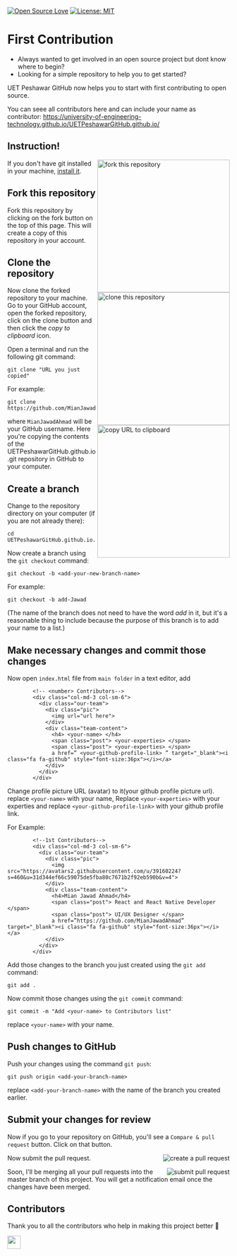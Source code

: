[![Open Source Love](https://badges.frapsoft.com/os/v1/open-source.svg?v=103)](https://github.com/ellerbrock/open-source-badges/)
[![License: MIT](https://img.shields.io/badge/License-MIT-green.svg)](https://opensource.org/licenses/MIT)

# First Contribution

- Always wanted to get involved in an open source project but dont know where to begin?
- Looking for a simple repository to help you to get started?

UET Peshawar GitHub now helps you to start with first contributing to open source.

You can seee all contributors here and can include your name as contributor:
https://university-of-engineering-technology.github.io/UETPeshawarGitHub.github.io/

## Instruction!

<img align="right" width="300" src="assets/fork.png" alt="fork this repository" />

If you don't have git installed in your machine, [install it](https://help.github.com/articles/set-up-git/).

## Fork this repository

Fork this repository by clicking on the fork button on the top of this page.
This will create a copy of this repository in your account.

## Clone the repository

<img align="right" width="300" src="assets/clone.png" alt="clone this repository" />

Now clone the forked repository to your machine. Go to your GitHub account, open the forked repository, click on the clone button and then click the _copy to clipboard_ icon.

Open a terminal and run the following git command:

```
git clone "URL you just copied"
```

<img align="right" width="300" src="assets/copy-to-clipboard.png" alt="copy URL to clipboard" />

For example:

```
git clone https://github.com/MianJawadAhmad/UETPeshawarGitHub.github.io.git
```

where `MianJawadAhmad` will be your GitHub username. Here you're copying the contents of the UETPeshawarGitHub.github.io.git repository in GitHub to your computer.

## Create a branch

Change to the repository directory on your computer (if you are not already there):

```
cd UETPeshawarGitHub.github.io.git
```

Now create a branch using the `git checkout` command:

```
git checkout -b <add-your-new-branch-name>
```

For example:

```
git checkout -b add-Jawad
```

(The name of the branch does not need to have the word _add_ in it, but it's a reasonable thing to include because the purpose of this branch is to add your name to a list.)

## Make necessary changes and commit those changes

Now open `index.html` file from `main folder` in a text editor, add

```
        <!-- <number> Contributors-->
        <div class="col-md-3 col-sm-6">
          <div class="our-team">
            <div class="pic">
              <img url="url here">
            </div>
            <div class="team-content">
              <h4> <your-name> </h4>
              <span class="post"> <your-experties> </span>
              <span class="post"> <your-experties> </span>
              a href=” <your-github-profile-link> ” target="_blank"><i class="fa fa-github" style="font-size:36px"></i></a>
            </div>
          </div>
        </div>
```

 Change profile picture URL (avatar) to it(your github profile picture url). replace `<your-name>` with your name, Replace `<your-experties>` with your experties and replace
 `<your-github-profile-link>` with your github profile link.

 For Example:

```
        <!--1st Contributors-->
        <div class="col-md-3 col-sm-6">
          <div class="our-team">
            <div class="pic">
              <img src="https://avatars2.githubusercontent.com/u/39160224?s=460&u=31d344ef66c59075de5fba80c7671b2f92eb590b&v=4">
            </div>
            <div class="team-content">
              <h4>Mian Jawad Ahmad</h4>
              <span class="post"> React and React Native Developer </span>
              <span class="post"> UI/UX Designer </span>
              a href=”https://github.com/MianJawadAhmad” target="_blank"><i class="fa fa-github" style="font-size:36px"></i></a>
            </div>
          </div>
        </div>
```

Add those changes to the branch you just created using the `git add` command:

```
git add .
```

Now commit those changes using the `git commit` command:

```
git commit -m "Add <your-name> to Contributors list"
```

replace `<your-name>` with your name.

## Push changes to GitHub

Push your changes using the command `git push`:

```
git push origin <add-your-branch-name>
```

replace `<add-your-branch-name>` with the name of the branch you created earlier.

## Submit your changes for review

Now if you go to your repository on GitHub, you'll see a `Compare & pull request` button. Click on that button.

<img style="float: right;" src="assets/compare-and-pull.png" alt="create a pull request" />

Now submit the pull request.

<img style="float: right;" src="assets/submit-pull-request.png" alt="submit pull request" />

Soon, I'll be merging all your pull requests into the master branch of this project. You will get a notification email once the changes have been merged.

## Contributors

Thank you to all the contributors who help in making this project better :raised_hands:

<a href="https://github.com/MianJawadAhmad"><img src="https://github.com/MianJawadAhmad.png" width="30" /></a>
